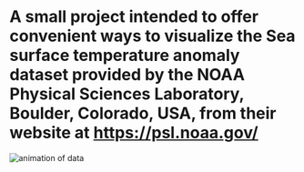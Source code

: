 # A small project intended to offer convenient ways to visualize the Sea surface temperature anomaly dataset provided by the NOAA Physical Sciences Laboratory, Boulder, Colorado, USA, from their website at https://psl.noaa.gov/

![animation of data](public/images/animation.gif?raw=true)
